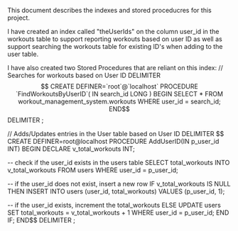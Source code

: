This document describes the indexes and stored proceducres for this project.

I have created an index called "theUserIds" on the column user_id in the workouts table to support reporting workouts based on user ID as well as support searching the workouts table for existing ID's when adding to the user table.

I have also created two Stored Procedures that are reliant on this index: 
// Searches for workouts based on User ID
DELIMITER $$
CREATE DEFINER=`root`@`localhost` PROCEDURE `FindWorkoutsByUserID`(
    IN search_id LONG
)
BEGIN
    SELECT * FROM workout_management_system.workouts
    WHERE user_id = search_id;
END$$
DELIMITER ;


// Adds/Updates entries in the User table based on User ID DELIMITER $$ CREATE DEFINER=root@localhost PROCEDURE AddUserID(IN p_user_id INT) BEGIN DECLARE v_total_workouts INT;

-- check if the user_id exists in the users table
SELECT total_workouts INTO v_total_workouts
FROM users
WHERE user_id = p_user_id;

-- if the user_id does not exist, insert a new row
IF v_total_workouts IS NULL THEN
    INSERT INTO users (user_id, total_workouts)
    VALUES (p_user_id, 1);

-- if the user_id exists, increment the total_workouts
ELSE
    UPDATE users
    SET total_workouts = v_total_workouts + 1
    WHERE user_id = p_user_id;
END IF;
END$$ DELIMITER ;
